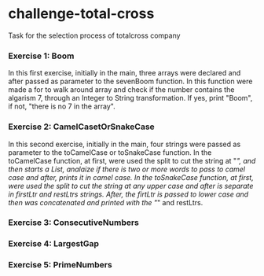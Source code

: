 # challenge-total-cross
Task for the selection process of totalcross company

### Exercise 1: Boom

In this first exercise, initially in the main, three arrays were declared and after passed as parameter to the sevenBoom function. In this function were made a for to walk around array and check if the number contains the algarism 7, through an Integer to String transformation. If yes, print "Boom", if not, "there is no 7 in the array".

### Exercise 2: CamelCasetOrSnakeCase

In this second exercise, initially in the main, four strings were passed as parameter to the toCamelCase or toSnakeCase function. In the toCamelCase function, at first, were used the split to cut the string at "_", and then starts a List, analaize if there is two or more words to pass to camel case and after, prints it in camel case. In the toSnakeCase function, at first, were used the split to cut the string at any upper case and after is separate in firstLtr and restLtrs strings. After, the firtLtr is passed to lower case and then was concatenated and printed with the "_" and restLtrs.

### Exercise 3: ConsecutiveNumbers



### Exercise 4: LargestGap



### Exercise 5: PrimeNumbers


